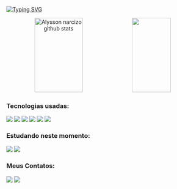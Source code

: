 

[![Typing SVG](https://readme-typing-svg.herokuapp.com/?color=E0FFFFsize=35&center=true&vCenter=true&width=1000&lines=Olá,+Meu+nome+é+Alysson+Narcizo;Sou+um+Desenvolvedor+Back-End;Estou+procurando+minha+primeira+oportunidade+na+área;Seja+Bem-Vindo!+:%29)](https://git.io/typing-svg)

<div align="center">  
  <img width="50%" height="195px" src="https://github-readme-stats.vercel.app/api?username=Alysson-Narcizo&theme=nord&show_icons=true" alt="Alysson narcizo github stats" />
  <img width="45%" height="195px" src="https://github-readme-stats.vercel.app/api/top-langs/?username=Alysson-narcizo&theme=catppuccin_latte&show&layout=compact" />
</div>
 
 ### Tecnologias usadas:
<div align="left">  
 
  <img src="https://img.shields.io/badge/HTML-red?style=for-the-badge&logo=html5&logoColor=white">
  <img src="https://img.shields.io/badge/CSS-blue?&style=for-the-badge&logo=css3&logoColor=white">
  <img src="https://img.shields.io/badge/JavaScript-323330?style=for-the-badge&logo=javascript&logoColor=F7DF1E">    
  <img src="https://img.shields.io/badge/PHP-777BB4?style=for-the-badge&logo=php&logoColor=white">
  <img src="https://img.shields.io/badge/MySQL-00000F?style=for-the-badge&logo=mysql&logoColor=white">
  <img src="https://img.shields.io/badge/Bootstrap-563D7C?style=for-the-badge&logo=bootstrap&logoColor=white">
</div>

### Estudando neste momento:
<div align="left">
  <img src="https://img.shields.io/badge/Node.js-43853D?style=for-the-badge&logo=node.js&logoColor=white)">
  <img src="https://img.shields.io/badge/Python-14354C?style=for-the-badge&logo=python&logoColor=white">
</div>

### Meus Contatos:
<div>
<a href = "mailto:narcizo84895720@gmail.com"> <img align="center" src="https://img.shields.io/badge/Gmail-D14836?style=for-the-badge&logo=gmail&logoColor=white" target="_blank"></a>
<a href="www.linkedin.com/in/alysson-narcizo" target="_blank"> <img align="center" src="https://img.shields.io/badge/-LinkedIn-%230077B5?style=for-the-badge&logo=linkedin&logoColor=white" target="_blank"></a>
</div>



